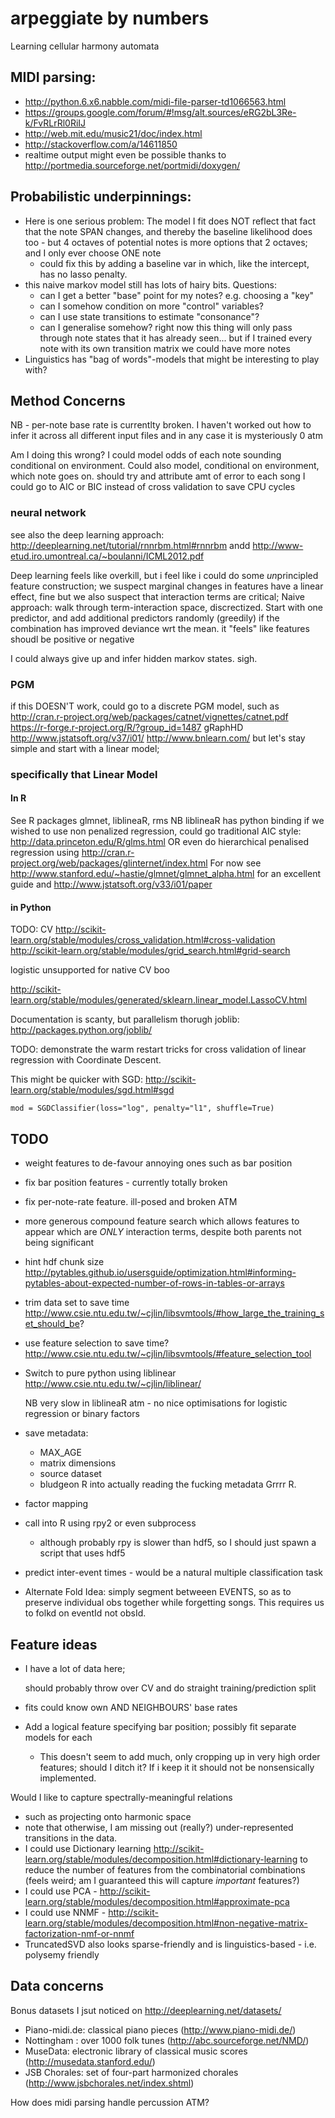 arpeggiate by numbers
========================

Learning cellular harmony automata

MIDI parsing:
----------------

* http://python.6.x6.nabble.com/midi-file-parser-td1066563.html
* https://groups.google.com/forum/#!msg/alt.sources/eRG2bL3Re-k/FvRLrRl0RiIJ
* http://web.mit.edu/music21/doc/index.html
* http://stackoverflow.com/a/14611850
* realtime output might even be possible thanks to http://portmedia.sourceforge.net/portmidi/doxygen/

Probabilistic underpinnings:
-----------------------------

* Here is one serious problem: The model I fit does NOT reflect that fact that the note SPAN changes, and thereby the baseline likelihood does too - but 4 octaves of potential notes is more options that 2 octaves; and I only ever choose ONE note
  * could fix this by adding a baseline var in which, like the intercept, has no lasso penalty.
* this naive markov model still has lots of hairy bits. Questions:
  * can I get a better "base" point for my notes? e.g. choosing a "key"
  * can I somehow condition on more "control" variables?
  * can I use state transitions to estimate "consonance"?
  * can I generalise somehow? right now this thing will only pass through note states that it has already seen... but if I trained every note with its own transition matrix we could have more notes
* Linguistics has "bag of words"-models that might be interesting to play with?

Method Concerns
----------------------

NB - per-note base rate is currentlty broken. I haven't worked out how to infer it across all different input files and in any case it is mysteriously 0 atm

Am I doing this wrong? I could model odds of each note sounding conditional on environment.
Could also model, conditional on environment, which note goes on.
should try and attribute amt of error to each song
I could go to AIC or BIC instead of cross validation to save CPU cycles

### neural network

see also the deep learning approach: http://deeplearning.net/tutorial/rnnrbm.html#rnnrbm andd
http://www-etud.iro.umontreal.ca/~boulanni/ICML2012.pdf

Deep learning feels like overkill, but i feel like i could do some *un*principled feature construction;
we suspect marginal changes in features have a linear effect, fine
but we also suspect that interaction terms are critical;
Naive approach: walk through term-interaction space, discrectized. Start with one predictor, and add additional predictors randomly (greedily) if the combination has improved deviance wrt the mean. it "feels" like features shoudl be positive or negative

I could always give up and infer hidden markov states. sigh.

### PGM

if this DOESN'T work, could go to a discrete PGM model, such as
http://cran.r-project.org/web/packages/catnet/vignettes/catnet.pdf
https://r-forge.r-project.org/R/?group_id=1487
gRaphHD http://www.jstatsoft.org/v37/i01/
http://www.bnlearn.com/
but let's stay simple and start with a linear model;

### specifically that Linear Model

#### In R

See R packages glmnet, liblineaR, rms
NB liblineaR has python binding
if we wished to use non penalized regression, could go traditional AIC style: http://data.princeton.edu/R/glms.html
OR even do hierarchical penalised regression using http://cran.r-project.org/web/packages/glinternet/index.html
For now
see http://www.stanford.edu/~hastie/glmnet/glmnet_alpha.html for an excellent guide
and http://www.jstatsoft.org/v33/i01/paper

#### in Python

TODO: CV http://scikit-learn.org/stable/modules/cross_validation.html#cross-validation
http://scikit-learn.org/stable/modules/grid_search.html#grid-search

logistic unsupported for native CV boo

http://scikit-learn.org/stable/modules/generated/sklearn.linear_model.LassoCV.html

Documentation is scanty, but parallelism thorugh joblib: http://packages.python.org/joblib/

TODO: demonstrate the warm restart tricks for cross validation of linear regression with Coordinate Descent.

This might be quicker with SGD: http://scikit-learn.org/stable/modules/sgd.html#sgd

    mod = SGDClassifier(loss="log", penalty="l1", shuffle=True)


TODO
------

* weight features to de-favour annoying ones such as bar position
* fix bar position features - currently totally broken
* fix per-note-rate feature. ill-posed and broken ATM
* more generous compound feature search which allows features to appear which are *ONLY* interaction terms, despite both parents not being significant
* hint hdf chunk size http://pytables.github.io/usersguide/optimization.html#informing-pytables-about-expected-number-of-rows-in-tables-or-arrays
* trim data set to save time http://www.csie.ntu.edu.tw/~cjlin/libsvmtools/#how_large_the_training_set_should_be?
* use feature selection to save time? http://www.csie.ntu.edu.tw/~cjlin/libsvmtools/#feature_selection_tool
* Switch to pure python using liblinear http://www.csie.ntu.edu.tw/~cjlin/liblinear/

  NB very slow in liblineaR atm - no nice optimisations for logistic regression or binary factors
* save metadata:
  * MAX_AGE
  * matrix dimensions
  * source dataset
  * bludgeon R into actually reading the fucking metadata Grrrr R.
* factor mapping
* call into R using rpy2 or even subprocess
  * although probably rpy is slower than hdf5, so I should just spawn a script that uses hdf5
* predict inter-event times - would be a natural multiple classification task
* Alternate Fold Idea: simply segment betweeen EVENTS, so as to preserve individual obs together while forgetting songs. This requires us to folkd on eventId not obsId.

Feature ideas
-----------------

* I have a lot of data here;

  should probably throw over CV and do straight training/prediction split
* fits could know own AND NEIGHBOURS' base rates
* Add a logical feature specifying bar position; possibly fit separate models for each
  * This doesn't seem to add much, only cropping up in very high order features; should I ditch it? If i keep it it should not be nonsensically implemented.

Would I like to capture spectrally-meaningful relations

* such as projecting onto harmonic space
* note that otherwise, I am missing out (really?) under-represented transitions in the data.
* I could use Dictionary learning http://scikit-learn.org/stable/modules/decomposition.html#dictionary-learning to reduce the number of features from the combinatorial combinations (feels weird; am I guaranteed this will capture *important* features?)
* I could use PCA - http://scikit-learn.org/stable/modules/decomposition.html#approximate-pca
* I could use NNMF - http://scikit-learn.org/stable/modules/decomposition.html#non-negative-matrix-factorization-nmf-or-nnmf
* TruncatedSVD also looks sparse-friendly and is linguistics-based - i.e. polysemy friendly

Data concerns
--------------

Bonus datasets I jsut noticed on http://deeplearning.net/datasets/

* Piano-midi.de: classical piano pieces (http://www.piano-midi.de/)
* Nottingham : over 1000 folk tunes (http://abc.sourceforge.net/NMD/)
* MuseData: electronic library of classical music scores (http://musedata.stanford.edu/)
* JSB Chorales: set of four-part harmonized chorales (http://www.jsbchorales.net/index.shtml)

How does midi parsing handle percussion ATM?